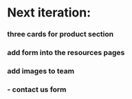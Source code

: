 # Next iteration:
### three cards for product section 
### add form into the resources pages
### add images to team 
### - contact us form 